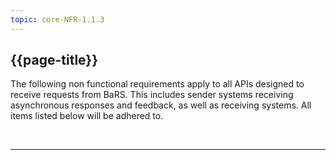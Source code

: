 ```yaml
---
topic: core-NFR-1.1.3
---
```


## {{page-title}}

The following non functional requirements apply to all APIs designed to receive requests from BaRS. This includes sender systems receiving asynchronous responses and feedback, as well as receiving systems. All items listed below will be adhered to.

<br>
<hr>